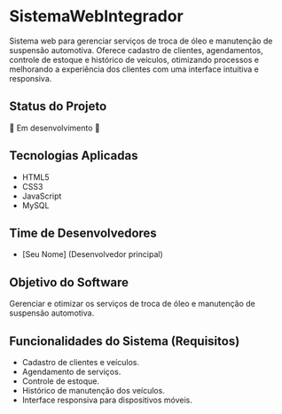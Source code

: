 # SistemaWebIntegrador

Sistema web para gerenciar serviços de troca de óleo e manutenção de suspensão automotiva. Oferece cadastro de clientes, agendamentos, controle de estoque e histórico de veículos, otimizando processos e melhorando a experiência dos clientes com uma interface intuitiva e responsiva.

## Status do Projeto
🚧 Em desenvolvimento 🚧

## Tecnologias Aplicadas
- HTML5
- CSS3
- JavaScript
- MySQL

## Time de Desenvolvedores
- [Seu Nome] (Desenvolvedor principal)

## Objetivo do Software
Gerenciar e otimizar os serviços de troca de óleo e manutenção de suspensão automotiva.

## Funcionalidades do Sistema (Requisitos)
- Cadastro de clientes e veículos.
- Agendamento de serviços.
- Controle de estoque.
- Histórico de manutenção dos veículos.
- Interface responsiva para dispositivos móveis.
